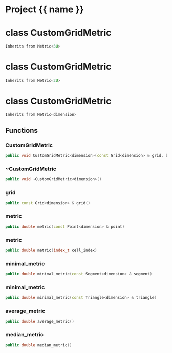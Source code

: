<script setup>
import {useRoute} from 'vitepress'
const {path} = useRoute()
const tokens = path.split('/')
const words = tokens[2].split('-');
for (let i = 0; i < words.length; i++) {
    words[i] = words[i].charAt(0).toUpperCase() + words[i].slice(1);
    words[i] = words[i].replace('geode', 'Geode')
}
const name = words.join('-');
</script>
# Project {{ name }}

# class CustomGridMetric


```cpp
Inherits from Metric<3U>
```



# class CustomGridMetric


```cpp
Inherits from Metric<2U>
```



# class CustomGridMetric


```cpp
Inherits from Metric<dimension>
```



## Functions

### CustomGridMetric

```cpp
public void CustomGridMetric<dimension>(const Grid<dimension> & grid, basic_string_view attribute_name)
```


### ~CustomGridMetric

```cpp
public void ~CustomGridMetric<dimension>()
```


### grid

```cpp
public const Grid<dimension> & grid()
```


### metric

```cpp
public double metric(const Point<dimension> & point)
```


### metric

```cpp
public double metric(index_t cell_index)
```


### minimal_metric

```cpp
public double minimal_metric(const Segment<dimension> & segment)
```


### minimal_metric

```cpp
public double minimal_metric(const Triangle<dimension> & triangle)
```


### average_metric

```cpp
public double average_metric()
```


### median_metric

```cpp
public double median_metric()
```




